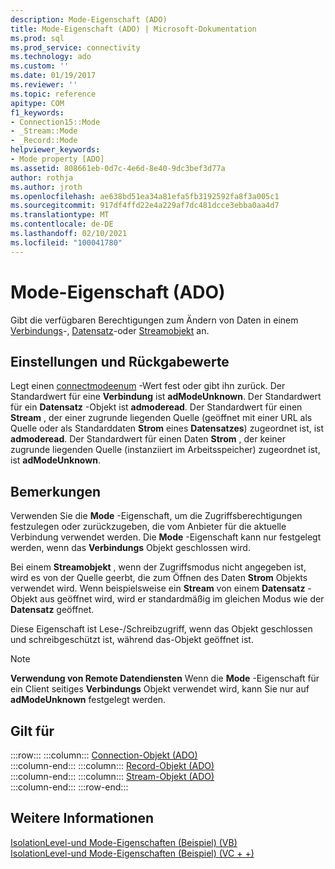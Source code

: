 ```yaml
---
description: Mode-Eigenschaft (ADO)
title: Mode-Eigenschaft (ADO) | Microsoft-Dokumentation
ms.prod: sql
ms.prod_service: connectivity
ms.technology: ado
ms.custom: ''
ms.date: 01/19/2017
ms.reviewer: ''
ms.topic: reference
apitype: COM
f1_keywords:
- Connection15::Mode
- _Stream::Mode
- _Record::Mode
helpviewer_keywords:
- Mode property [ADO]
ms.assetid: 808661eb-0d7c-4e6d-8e40-9dc3bef3d77a
author: rothja
ms.author: jroth
ms.openlocfilehash: ae638bd51ea34a81efa5fb3192592fa8f3a005c1
ms.sourcegitcommit: 917df4ffd22e4a229af7dc481dcce3ebba0aa4d7
ms.translationtype: MT
ms.contentlocale: de-DE
ms.lasthandoff: 02/10/2021
ms.locfileid: "100041780"
---
```

# <a name="mode-property-ado"></a>Mode-Eigenschaft (ADO)
Gibt die verfügbaren Berechtigungen zum Ändern von Daten in einem [Verbindungs](./connection-object-ado.md)-, [Datensatz](./record-object-ado.md)-oder [Streamobjekt](./stream-object-ado.md) an.  
  
## <a name="settings-and-return-values"></a>Einstellungen und Rückgabewerte  
 Legt einen [connectmodeenum](./connectmodeenum.md) -Wert fest oder gibt ihn zurück. Der Standardwert für eine **Verbindung** ist **adModeUnknown**. Der Standardwert für ein **Datensatz** -Objekt ist **admoderead**. Der Standardwert für einen **Stream** , der einer zugrunde liegenden Quelle (geöffnet mit einer URL als Quelle oder als Standarddaten **Strom** eines **Datensatzes**) zugeordnet ist, ist **admoderead**. Der Standardwert für einen Daten **Strom** , der keiner zugrunde liegenden Quelle (instanziiert im Arbeitsspeicher) zugeordnet ist, ist **adModeUnknown**.  
  
## <a name="remarks"></a>Bemerkungen  
 Verwenden Sie die **Mode** -Eigenschaft, um die Zugriffsberechtigungen festzulegen oder zurückzugeben, die vom Anbieter für die aktuelle Verbindung verwendet werden. Die **Mode** -Eigenschaft kann nur festgelegt werden, wenn das **Verbindungs** Objekt geschlossen wird.  
  
 Bei einem **Streamobjekt** , wenn der Zugriffsmodus nicht angegeben ist, wird es von der Quelle geerbt, die zum Öffnen des Daten **Strom** Objekts verwendet wird. Wenn beispielsweise ein **Stream** von einem **Datensatz** -Objekt aus geöffnet wird, wird er standardmäßig im gleichen Modus wie der **Datensatz** geöffnet.  
  
 Diese Eigenschaft ist Lese-/Schreibzugriff, wenn das Objekt geschlossen und schreibgeschützt ist, während das-Objekt geöffnet ist.  
  
> [!NOTE]
>  **Verwendung von Remote Datendiensten** Wenn die **Mode** -Eigenschaft für ein Client seitiges **Verbindungs** Objekt verwendet wird, kann Sie nur auf **adModeUnknown** festgelegt werden.  
  
## <a name="applies-to"></a>Gilt für  

:::row:::
    :::column:::
        [Connection-Objekt (ADO)](./connection-object-ado.md)  
    :::column-end:::
    :::column:::
        [Record-Objekt (ADO)](./record-object-ado.md)  
    :::column-end:::
    :::column:::
        [Stream-Objekt (ADO)](./stream-object-ado.md)  
    :::column-end:::
:::row-end:::

## <a name="see-also"></a>Weitere Informationen  
 [IsolationLevel-und Mode-Eigenschaften (Beispiel) (VB)](./isolationlevel-and-mode-properties-example-vb.md)   
 [IsolationLevel-und Mode-Eigenschaften (Beispiel) (VC + +)](./isolationlevel-and-mode-properties-example-vc.md)